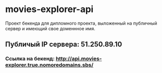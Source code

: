 # movies-explorer-api
Проект бекенда для дипломного проекта, выложенный на публичный сервер и имеющий свое доменнное имя.

## Публичый IP сервера: 51.250.89.10

### Ссылка на бекенд: http://api.movies-explorer.true.nomoredomains.sbs/

